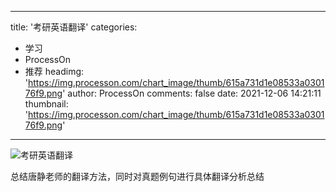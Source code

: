 
---
title: '考研英语翻译'
categories: 
 - 学习
 - ProcessOn
 - 推荐
headimg: 'https://img.processon.com/chart_image/thumb/615a731d1e08533a030176f9.png'
author: ProcessOn
comments: false
date: 2021-12-06 14:21:11
thumbnail: 'https://img.processon.com/chart_image/thumb/615a731d1e08533a030176f9.png'
---

<div>   
<img class="thumb" alt="考研英语翻译" src="https://img.processon.com/chart_image/thumb/615a731d1e08533a030176f9.png" referrerpolicy="no-referrer">
<p>总结唐静老师的翻译方法，同时对真题例句进行具体翻译分析总结</p>  
</div>
            
